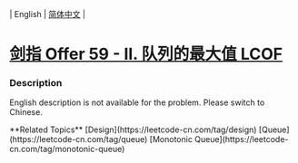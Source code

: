 | English | [简体中文](README.md) |

# [剑指 Offer 59 - II. 队列的最大值 LCOF](https://leetcode-cn.com/problems/dui-lie-de-zui-da-zhi-lcof)
 ### Description
<p>English description is not available for the problem. Please switch to Chinese.</p>
**Related Topics**  [Design](https://leetcode-cn.com/tag/design) [Queue](https://leetcode-cn.com/tag/queue) [Monotonic Queue](https://leetcode-cn.com/tag/monotonic-queue) 